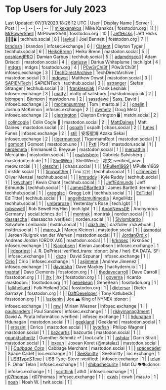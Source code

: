 # Top Users for July 2023
Last Updated: 07/31/2023 18:26:12 UTC
| User | Display Name | Server | Post |
| -- | -- | -- | -- |
| [mikekanakos](https://fosstodon.org/@mikekanakos) | Mike Kanakos | fosstodon.org | 11 |
| [MrPowerShell](https://fosstodon.org/@MrPowerShell) | MrPowerShell | fosstodon.org | 10 |
| [JeffHicks](https://techhub.social/@JeffHicks) | Jeff Hicks 🐶🎼🍷🖥️ | techhub.social | 8 |
| [jaykul](https://fosstodon.org/@jaykul) | Joel Bennett | fosstodon.org | 7 |
| [brndnsh](https://infosec.exchange/@brndnsh) | brandon | infosec.exchange | 6 |
| [Clatent](https://techhub.social/@Clatent) | Clayton Tyger | techhub.social | 6 |
| [HeikoBrenn](https://mastodon.social/@HeikoBrenn) | Heiko Brenn | mastodon.social | 5 |
| [poshlandPRO](https://techhub.social/@poshlandPRO) | Damian Garbus | techhub.social | 5 |
| [adamdriscoll](https://mastodon.social/@adamdriscoll) | Adam Driscoll | mastodon.social | 4 |
| [dariusw](https://tech.lgbt/@dariusw) | Darius Whiteplume | tech.lgbt | 4 |
| [mdgrs](https://fosstodon.org/@mdgrs) | mdgrs | fosstodon.org | 4 |
| [P0w3rChi3f](https://infosec.exchange/@P0w3rChi3f) | P0w3rChi3f | infosec.exchange | 3 |
| [TechDirectArchive](https://mastodon.social/@TechDirectArchive) | TechDirectArchive | mastodon.social | 3 |
| [mdowst](https://mastodon.social/@mdowst) | Matthew Dowst | mastodon.social | 3 |
| [SAPIENTech](https://techhub.social/@SAPIENTech) | SAPIENTech | techhub.social | 3 |
| [sstranger](https://techhub.social/@sstranger) | Stefan Stranger | techhub.social | 3 |
| [franklesniak](https://infosec.exchange/@franklesniak) | Frank Lesniak | infosec.exchange | 3 |
| [matty](https://mastodonapp.uk/@matty) | matty of salisbury | mastodonapp.uk | 2 |
| [bjompen](https://mastodon.nu/@bjompen) | Bjompen | mastodon.nu | 2 |
| [sassdawe](https://infosec.exchange/@sassdawe) | Sass, David | infosec.exchange | 2 |
| [mortensummer](https://masto.ai/@mortensummer) | Tom | masto.ai | 2 |
| [onelin](https://infosec.exchange/@onelin) | Joshua McKinnon | infosec.exchange | 2 |
| [dwmetz](https://infosec.exchange/@dwmetz) | Doug Metz | infosec.exchange | 2 |
| [cjerrington](https://mstdn.social/@cjerrington) | Clayton Errington 🖥️ | mstdn.social | 2 |
| [colincogle](https://mastodon.social/@colincogle) | Colin Cogle 🔵 | mastodon.social | 2 |
| [MattDaines](https://mastodon.social/@MattDaines) | Matt Daines | mastodon.social | 2 |
| [ospalh](https://chaos.social/@ospalh) | ospalh | chaos.social | 2 |
| [funes](https://infosec.exchange/@funes) | Funes | infosec.exchange | 2 |
| [still](https://infosec.exchange/@still) | 安坂星海 Azaka Sekai | infosec.exchange | 2 |
| [tigermanroot](https://mastodon.social/@tigermanroot) | TigermamRoot | mastodon.social | 1 |
| [gomoot](https://mastodon.uno/@gomoot) | Gomoot | mastodon.uno | 1 |
| [Pxtl](https://mastodon.social/@Pxtl) | Pxtl | mastodon.social | 1 |
| [nerdemma](https://mastodon.social/@nerdemma) | Emmanuel D. Breyaue | mastodon.social | 1 |
| [mercathin](https://mastodon.social/@mercathin) | Mercathin | mastodon.social | 1 |
| [gsalvisberg](https://mastodontech.de/@gsalvisberg) | Gabriela Salvisberg | mastodontech.de | 1 |
| [ShellWen](https://meow.social/@ShellWen) | ShellWen⚝ | 颉文 :verified_paw: | meow.social | 1 |
| [oleschri](https://chaos.social/@oleschri) |  | chaos.social | 1 |
| [MPullen1969](https://mstdn.social/@MPullen1969) | MPullen1969 | mstdn.social | 1 |
| [tinuwalther](https://techhub.social/@tinuwalther) | Tinu 🇨🇭 | techhub.social | 1 |
| [ollimenzel](https://techhub.social/@ollimenzel) | Oliver Menzel | techhub.social | 1 |
| [kmruddy](https://techhub.social/@kmruddy) | Kyle Ruddy | techhub.social | 1 |
| [kevchant](https://techhub.social/@kevchant) | Kevin Chant | techhub.social | 1 |
| [JeffEdmunds](https://techhub.social/@JeffEdmunds) | Jeff Edmunds | techhub.social | 1 |
| [JamesDBartlett3](https://techhub.social/@JamesDBartlett3) | James Bartlett :terminal: | techhub.social | 1 |
| [gregglsc](https://techhub.social/@gregglsc) | Gregg Lott | techhub.social | 1 |
| [EdTittel](https://techhub.social/@EdTittel) | Ed Tittel | techhub.social | 1 |
| [angelhdzmultimedia](https://techhub.social/@angelhdzmultimedia) | AngelHdz | techhub.social | 1 |
| [umbraroze](https://tech.lgbt/@umbraroze) | Yesterday's Rose | tech.lgbt | 1 |
| [robsewell](https://tech.lgbt/@robsewell) | Rob Sewell He/Him | tech.lgbt | 1 |
| [AnonNewsDE](https://social.tchncs.de/@AnonNewsDE) | Anonymous Germany | social.tchncs.de | 1 |
| [montrak](https://norden.social/@montrak) | montrak | norden.social | 1 |
| [dassascha](https://norden.social/@dassascha) | dassascha :verified: | norden.social | 1 |
| [Slvlombardo](https://mstdn.social/@Slvlombardo) | Salvatore Lombardo | mstdn.social | 1 |
| [dazfuller](https://mstdn.social/@dazfuller) | dazfuller :rickwhoah: | mstdn.social | 1 |
| [marco_k](https://mastodon.social/@marco_k) | Marco Kleinert | mastodon.social | 1 |
| [asmodai](https://mastodon.social/@asmodai) | Jeroen Ruigrok van der Werven | mastodon.social | 1 |
| [JordanOrdix](https://mastodon.social/@JordanOrdix) | Andreas Jordan (ORDIX AG) | mastodon.social | 1 |
| [krknsec](https://infosec.exchange/@krknsec) | KrknSec | infosec.exchange | 1 |
| [Kjacobsen](https://infosec.exchange/@Kjacobsen) | Kieran Jacobsen | infosec.exchange | 1 |
| [jrdepriest](https://infosec.exchange/@jrdepriest) | J. R. DePriest :verified_trans: :donor: (she / her) :EA DATA. SF: | infosec.exchange | 1 |
| [dszp](https://infosec.exchange/@dszp) | David Szpunar | infosec.exchange | 1 |
| [Cirio](https://infosec.exchange/@Cirio) | Cirio | infosec.exchange | 1 |
| [asjimene](https://infosec.exchange/@asjimene) | Andrew Jimenez | infosec.exchange | 1 |
| [davidshq](https://hachyderm.io/@davidshq) | Dave Mackey | hachyderm.io | 1 |
| [tnabtaf](https://fosstodon.org/@tnabtaf) | Dave Clements | fosstodon.org | 1 |
| [thedavecarroll](https://fosstodon.org/@thedavecarroll) | Dave Carroll | fosstodon.org | 1 |
| [jhx](https://fosstodon.org/@jhx) | jhx | fosstodon.org | 1 |
| [governa](https://fosstodon.org/@governa) | ricardo :mastodon: | fosstodon.org | 1 |
| [genebean](https://fosstodon.org/@genebean) | GeneBean | fosstodon.org | 1 |
| [falkheiland](https://fosstodon.org/@falkheiland) | Falk Heiland 🇺🇦 | fosstodon.org | 1 |
| [dietersar](https://fosstodon.org/@dietersar) | Dieter Sarrazyn | fosstodon.org | 1 |
| [DaftDeveloper](https://fosstodon.org/@DaftDeveloper) | Tony Katlubeck | fosstodon.org | 1 |
| [luzkenin](https://infosec.exchange/@luzkenin) | Joe 🏔️ King of NYNEX :donor: | infosec.exchange | 1 |
| [mw](https://infosec.exchange/@mw) | Miriam Wiesner | infosec.exchange | 1 |
| [paulsanders](https://infosec.exchange/@paulsanders) | Paul Sanders | infosec.exchange | 1 |
| [riskymanag3ment](https://infosec.exchange/@riskymanag3ment) | David A. Pirata Informático :verified: | infosec.exchange | 1 |
| [hdunagan](https://mastodon.social/@hdunagan) | Hdunagan | mastodon.social | 1 |
| [geekland](https://mastodon.social/@geekland) | Geekland | mastodon.social | 1 |
| [erossini](https://mastodon.social/@erossini) | Enrico | mastodon.social | 1 |
| [bytefish](https://mastodon.social/@bytefish) | Philipp Wagner | mastodon.social | 1 |
| [bazcurtis](https://mastodon.social/@bazcurtis) | bazcurtis | mastodon.social | 1 |
| [gpunktschmitz](https://toot.cafe/@gpunktschmitz) | Guenther Schmitz ⏎ | toot.cafe | 1 |
| [ashdar](https://mastodon.social/@ashdar) | Darin Strait | mastodon.social | 1 |
| [joxean](https://mastodon.social/@joxean) | Joxean Koret (@matalaz) | mastodon.social | 1 |
| [_Cabbage_Corp_](https://mastodon.social/@_Cabbage_Corp_) | Cabbage Merchant | mastodon.social | 1 |
| [spacecadet](https://ioc.exchange/@spacecadet) | Space Cadet | ioc.exchange | 1 |
| [SeeSmitty](https://ioc.exchange/@SeeSmitty) | SeeSmitty | ioc.exchange | 1 |
| [USBTypeSTeve](https://infosec.exchange/@USBTypeSTeve) | USB Type-Steve :verified: | infosec.exchange | 1 |
| [telan](https://infosec.exchange/@telan) | F. Omar Telan | infosec.exchange | 1 |
| [shibashecurity](https://infosec.exchange/@shibashecurity) | Mat DJ 🐕🐕:donor: | infosec.exchange | 1 |
| [scottlink](https://infosec.exchange/@scottlink) | ath0 | infosec.exchange | 1 |
| [rj07thomas](https://infosec.exchange/@rj07thomas) | rj07thomas | infosec.exchange | 1 |
| [cxwh](https://mas.to/@cxwh) | cxwh | mas.to | 1 |
| [noah](https://twit.social/@noah) | Noah W. | twit.social | 1 |
